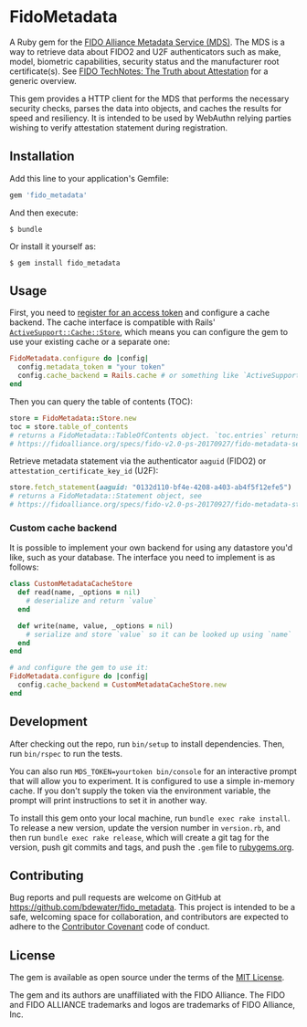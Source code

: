 # FidoMetadata

A Ruby gem for the [FIDO Alliance Metadata Service (MDS)](https://fidoalliance.org/metadata/). The MDS is a way to retrieve data about FIDO2 and U2F authenticators such as make, model, biometric capabilities, security status and the manufacturer root certificate(s). See [FIDO TechNotes: The Truth about Attestation](https://fidoalliance.org/fido-technotes-the-truth-about-attestation/) for a generic overview.

This gem provides a HTTP client for the MDS that performs the necessary security checks, parses the data into objects, and caches the results for speed and resiliency. It is intended to be used by WebAuthn relying parties wishing to verify attestation statement during registration.

## Installation

Add this line to your application's Gemfile:

```ruby
gem 'fido_metadata'
```

And then execute:

    $ bundle

Or install it yourself as:

    $ gem install fido_metadata

## Usage

First, you need to [register for an access token](https://mds2.fidoalliance.org/tokens/) and configure a cache backend.
The cache interface is compatible with Rails' [`ActiveSupport::Cache::Store`](https://api.rubyonrails.org/classes/ActiveSupport/Cache/Store.html), which means you can configure the gem to use your existing cache or a separate one:
```ruby
FidoMetadata.configure do |config|
  config.metadata_token = "your token"
  config.cache_backend = Rails.cache # or something like `ActiveSupport::Cache::FileStore.new(...)`
end
```

Then you can query the table of contents (TOC):
```ruby
store = FidoMetadata::Store.new
toc = store.table_of_contents
# returns a FidoMetadata::TableOfContents object. `toc.entries` returns an array of FidoMetadata::Entry objects, see
# https://fidoalliance.org/specs/fido-v2.0-ps-20170927/fido-metadata-service-v2.0-ps-20170927.html#metadata-toc-payload-entry-dictionary
```

Retrieve metadata statement via the authenticator `aaguid` (FIDO2) or `attestation_certificate_key_id` (U2F):
```ruby
store.fetch_statement(aaguid: "0132d110-bf4e-4208-a403-ab4f5f12efe5")
# returns a FidoMetadata::Statement object, see
# https://fidoalliance.org/specs/fido-v2.0-ps-20170927/fido-metadata-statement-v2.0-ps-20170927.html#types
```

### Custom cache backend

It is possible to implement your own backend for using any datastore you'd like, such as your database. The interface you need to implement is as follows:

```ruby
class CustomMetadataCacheStore
  def read(name, _options = nil)
    # deserialize and return `value`
  end

  def write(name, value, _options = nil)
    # serialize and store `value` so it can be looked up using `name`
  end
end

# and configure the gem to use it:
FidoMetadata.configure do |config|
  config.cache_backend = CustomMetadataCacheStore.new
end
```

## Development

After checking out the repo, run `bin/setup` to install dependencies. Then, run `bin/rspec` to run the tests.

You can also run `MDS_TOKEN=yourtoken bin/console` for an interactive prompt that will allow you to experiment. It is configured to use a simple in-memory cache. If you don't supply the token via the environment variable, the prompt will print instructions to set it in another way.

To install this gem onto your local machine, run `bundle exec rake install`. To release a new version, update the version number in `version.rb`, and then run `bundle exec rake release`, which will create a git tag for the version, push git commits and tags, and push the `.gem` file to [rubygems.org](https://rubygems.org).

## Contributing

Bug reports and pull requests are welcome on GitHub at https://github.com/bdewater/fido_metadata. This project is intended to be a safe, welcoming space for collaboration, and contributors are expected to adhere to the [Contributor Covenant](http://contributor-covenant.org) code of conduct.

## License

The gem is available as open source under the terms of the [MIT License](https://opensource.org/licenses/MIT).

The gem and its authors are unaffiliated with the FIDO Alliance. The FIDO and FIDO ALLIANCE trademarks and logos are trademarks of FIDO Alliance, Inc.
